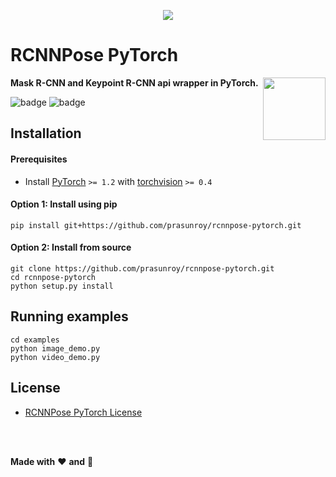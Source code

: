 <p align='center'>
  <img src='https://github.com/prasunroy/rcnnpose-pytorch/raw/master/assets/image_1.jpg' />
</p>

# RCNNPose PyTorch
**Mask R-CNN and Keypoint R-CNN api wrapper in PyTorch.**
<img align='right' height='100' src='https://github.com/prasunroy/rcnnpose-pytorch/blob/master/assets/logo.png' />

![badge](https://github.com/prasunroy/rcnnpose-pytorch/blob/master/assets/badge_1.svg)
![badge](https://github.com/prasunroy/rcnnpose-pytorch/blob/master/assets/badge_2.svg)

## Installation
#### Prerequisites
* Install [PyTorch](https://pytorch.org/get-started/locally/) `>= 1.2` with [torchvision](https://pytorch.org/get-started/locally/) `>= 0.4`
#### Option 1: Install using pip
```
pip install git+https://github.com/prasunroy/rcnnpose-pytorch.git
```
#### Option 2: Install from source
```
git clone https://github.com/prasunroy/rcnnpose-pytorch.git
cd rcnnpose-pytorch
python setup.py install
```

## Running examples
```
cd examples
python image_demo.py
python video_demo.py
```

## License
* [RCNNPose PyTorch License](https://github.com/prasunroy/rcnnpose-pytorch/blob/master/LICENSE)

<br />
<br />

**Made with** :heart: **and** :pizza:
